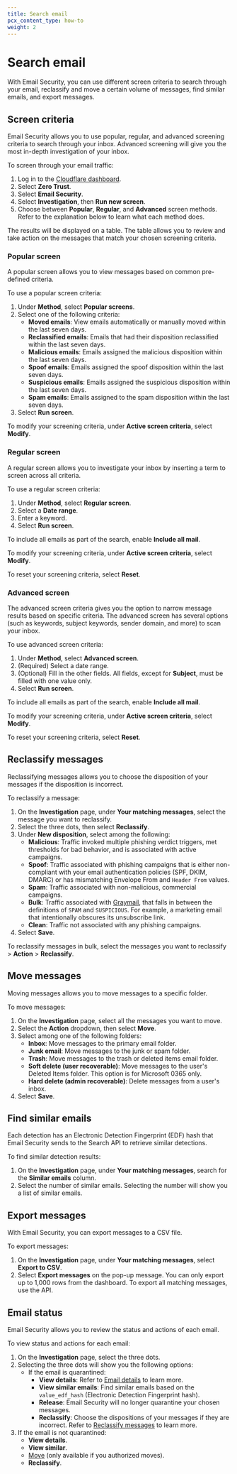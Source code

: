 ```yaml
---
title: Search email
pcx_content_type: how-to
weight: 2
---
```


# Search email

With Email Security, you can use different screen criteria to search through your email, reclassify and move a certain volume of messages, find similar emails, and export messages.

## Screen criteria

Email Security allows you to use popular, regular, and advanced screening criteria to search through your inbox. Advanced screening will give you the most in-depth investigation of your inbox.

To screen through your email traffic:

1. Log in to the [Cloudflare dashboard](https://dash.cloudflare.com/).
2. Select **Zero Trust**.
3. Select **Email Security**.
4. Select **Investigation**, then **Run new screen**.
5. Choose between **Popular**, **Regular**, and **Advanced** screen methods. Refer to the explanation below to learn what each method does.

The results will be displayed on a table. The table allows you to review and take action on the messages that match your chosen screening criteria.

### Popular screen

A popular screen allows you to view messages based on common pre-defined criteria.

To use a popular screen criteria:

1. Under **Method**, select **Popular screens**.
2. Select one of the following criteria:
   * **Moved emails**: View emails automatically or manually moved within the last seven days.
   * **Reclassified emails**: Emails that had their disposition reclassified within the last seven days.
   * **Malicious emails**: Emails assigned the malicious disposition within the last seven days.
   * **Spoof emails**: Emails assigned the spoof disposition within the last seven days.
   * **Suspicious emails**: Emails assigned the suspicious disposition within the last seven days.
   * **Spam emails**: Emails assigned to the spam disposition within the last seven days.
3. Select **Run screen**.

To modify your screening criteria, under **Active screen criteria**, select **Modify**.

### Regular screen

A regular screen allows you to investigate your inbox by inserting a term to screen across all criteria.

To use a regular screen criteria:

1. Under **Method**, select **Regular screen**.
2. Select a **Date range**.
3. Enter a keyword.
4. Select **Run screen**.

To include all emails as part of the search, enable **Include all mail**.

To modify your screening criteria, under **Active screen criteria**, select **Modify**.

To reset your screening criteria, select **Reset**.

### Advanced screen

The advanced screen criteria gives you the option to narrow message results based on specific criteria. The advanced screen has several options (such as keywords, subject keywords, sender domain, and more) to scan your inbox.

To use advanced screen criteria:

1. Under **Method**, select **Advanced screen**.
2. (Required) Select a date range.
3. (Optional) Fill in the other fields. All fields, except for **Subject**, must be filled with one value only.
4. Select **Run screen**.

To include all emails as part of the search, enable **Include all mail**.

To modify your screening criteria, under **Active screen criteria**, select **Modify**.

To reset your screening criteria, select **Reset**.

## Reclassify messages

Reclassifying messages allows you to choose the disposition of your messages if the disposition is incorrect.

To reclassify a message:

1. On the **Investigation** page, under **Your matching messages**, select the message you want to reclassify.
2. Select the three dots, then select **Reclassify**. 
3. Under **New disposition**, select among the following:
   * **Malicious**: Traffic invoked multiple phishing verdict triggers, met thresholds for bad behavior, and is associated with active campaigns.
   * **Spoof**: Traffic associated with phishing campaigns that is either non-compliant with your email authentication policies (SPF, DKIM, DMARC) or has mismatching Envelope From and `Header From` values.
   * **Spam**: Traffic associated with non-malicious, commercial campaigns.
   * **Bulk**: Traffic associated with [Graymail](https://en.wikipedia.org/wiki/Graymail_%28email%29), that falls in between the definitions of `SPAM` and `SUSPICIOUS`. For example, a marketing email that intentionally obscures its unsubscribe link.
   * **Clean**: Traffic not associated with any phishing campaigns.
4. Select **Save**.

To reclassify messages in bulk, select the messages you want to reclassify > **Action** > **Reclassify**.

## Move messages

Moving messages allows you to move messages to a specific folder.

To move messages:

1. On the **Investigation** page, select all the messages you want to move.
2. Select the **Action** dropdown, then select **Move**.
3. Select among one of the following folders:
   * **Inbox**: Move messages to the primary email folder.
   * **Junk email**: Move messages to the junk or spam folder.
   * **Trash**: Move messages to the trash or deleted items email folder.
   * **Soft delete (user recoverable)**: Move messages to the user's Deleted Items folder. This option is for Microsoft 0365 only.
   * **Hard delete (admin recoverable)**: Delete messages from a user's inbox.
4. Select **Save**.

## Find similar emails

Each detection has an Electronic Detection Fingerprint (EDF) hash that Email Security sends to the Search API to retrieve similar detections.

To find similar detection results:

1. On the **Investigation** page, under **Your matching messages**, search for the **Similar emails** column.
2. Select the number of similar emails. Selecting the number will show you a list of similar emails.

## Export messages

With Email Security, you can export messages to a CSV file.

To export messages:

1. On the **Investigation** page, under **Your matching messages**, select **Export to CSV**.
2. Select **Export messages** on the pop-up message. You can only export up to 1,000 rows from the dashboard. To export all matching messages, use the API. 

## Email status

Email Security allows you to review the status and actions of each email.

To view status and actions for each email:

1. On the **Investigation** page, select the three dots.
2. Selecting the three dots will show you the following options:
   - If the email is quarantined: 
      - **View details**: Refer to [Email details](/cloudflare-one/roles-permissions/#email-details) to learn more.
      - **View similar emails**: Find similar emails based on the `value_edf_hash` (Electronic Detection Fingerprint hash).
      - **Release**: Email Security will no longer quarantine your chosen messages.
      - **Reclassify**: Choose the dispositions of your messages if they are incorrect. Refer to [Reclassify messages](/cloudflare-one/insights/email-monitoring/search-email/#reclassify-messages) to learn more.
3. If the email is not quarantined:
   - **View details**.
   - **View similar**.
   - [Move](/cloudflare-one/email-security/auto-moves/) (only available if you authorized moves).
   - **Reclassify**.